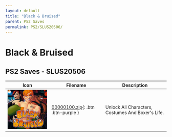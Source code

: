 ```yaml
---
layout: default
title: "Black & Bruised"
parent: PS2 Saves
permalink: PS2/SLUS20506/
---
```

# Black & Bruised

## PS2 Saves - SLUS20506

| Icon | Filename | Description |
|------|----------|-------------|
| ![Black & Bruised](icon0.png) | [00000100.zip](00000100.zip){: .btn .btn-purple } | Unlock All Characters, Costumes And Boxer's Life. |
